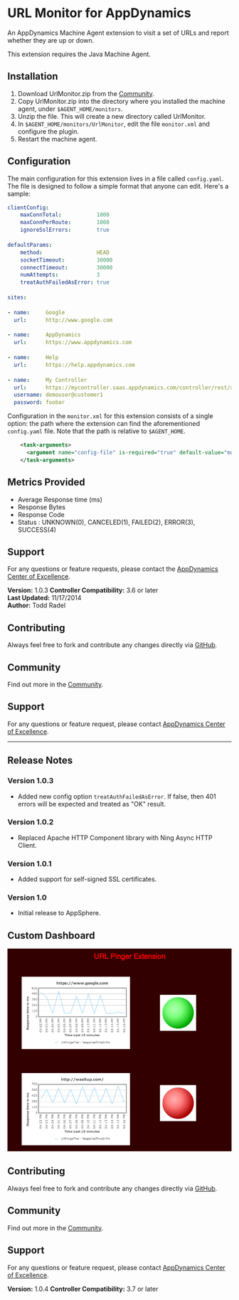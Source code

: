 URL Monitor for AppDynamics
===========================

An AppDynamics Machine Agent extension to visit a set of URLs and report whether they are up or down.

This extension requires the Java Machine Agent.

## Installation ##

1. Download UrlMonitor.zip from the [Community][].
1. Copy UrlMonitor.zip into the directory where you installed the machine agent, under `$AGENT_HOME/monitors`.
1. Unzip the file. This will create a new directory called UrlMonitor.
1. In `$AGENT_HOME/monitors/UrlMonitor`, edit the file `monitor.xml` and configure the plugin.
1. Restart the machine agent.

## Configuration ##

The main configuration for this extension lives in a file called `config.yaml`. The file is designed to follow a simple format that anyone can edit. Here's a sample:

``` yaml
clientConfig:
    maxConnTotal:           1000
    maxConnPerRoute:        1000
    ignoreSslErrors:        true

defaultParams:
    method:                 HEAD
    socketTimeout:          30000
    connectTimeout:         30000
    numAttempts:            3
    treatAuthFailedAsError: true

sites:

- name:     Google
  url:      http://www.google.com

- name:     AppDynamics
  url:      https://www.appdynamics.com

- name:     Help
  url:      https://help.appdynamics.com

- name:     My Controller
  url:      https://mycontroller.saas.appdynamics.com/controller/rest/applications
  username: demouser@customer1
  password: foobar
```

Configuration in the `monitor.xml` for this extension consists of a single option: the path where the extension can find the aforementioned `config.yaml` file. Note that the path is relative to `$AGENT_HOME`.

``` xml
    <task-arguments>
      <argument name="config-file" is-required="true" default-value="monitors/UrlMonitor/config.yaml" />
    </task-arguments>
```

## Metrics Provided ##

- Average Response time (ms)
- Response Bytes
- Response Code
- Status : UNKNOWN(0), CANCELED(1), FAILED(2), ERROR(3), SUCCESS(4)


## Support

For any questions or feature requests, please contact the [AppDynamics Center of Excellence][].

**Version:** 1.0.3 
**Controller Compatibility:** 3.6 or later    
**Last Updated:** 11/17/2014  
**Author:** Todd Radel

## Contributing ##

Always feel free to fork and contribute any changes directly via [GitHub][].

## Community ##

Find out more in the [Community][].

## Support ##

For any questions or feature request, please contact [AppDynamics Center of Excellence][].

------------------------------------------------------------------------------

## Release Notes ##

### Version 1.0.3
 - Added new config option `treatAuthFailedAsError`. If false, then 401 errors will be expected and treated as
   "OK" result. 
 
### Version 1.0.2
 - Replaced Apache HTTP Component library with Ning Async HTTP Client.
 
### Version 1.0.1
 - Added support for self-signed SSL certificates.

### Version 1.0
 - Initial release to AppSphere.


[GitHub]: https://github.com/Appdynamics/url-monitoring-extension
[Community]: http://community.appdynamics.com/
[AppDynamics Center of Excellence]: mailto:help@appdynamics.com


## Custom Dashboard ##
![](https://github.com/Appdynamics/site-monitoring-extension/raw/master/url-monitor-dashboard.png)

## Contributing ##

Always feel free to fork and contribute any changes directly via [GitHub][].

## Community ##

Find out more in the [Community][].

## Support ##

For any questions or feature request, please contact [AppDynamics Center of Excellence][].

**Version:** 1.0.4
**Controller Compatibility:** 3.7 or later

[GitHub]: https://github.com/Appdynamics/url-monitoring-extension
[Community]: http://community.appdynamics.com/
[AppDynamics Center of Excellence]: mailto:help@appdynamics.com

